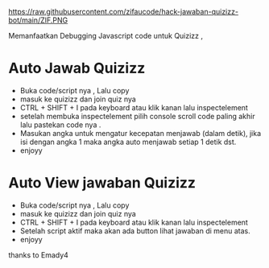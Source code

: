 https://raw.githubusercontent.com/zifaucode/hack-jawaban-quizizz-bot/main/ZIF.PNG
                                               
Memanfaatkan Debugging Javascript code untuk Quizizz ,

# Auto Jawab Quizizz
- Buka code/script nya , Lalu copy
- masuk ke quizizz dan join quiz nya
- CTRL + SHIFT + I pada keyboard atau klik kanan lalu inspectelement
- setelah membuka inspectelement pilih console scroll code paling akhir lalu pastekan code nya .
- Masukan angka untuk mengatur kecepatan menjawab (dalam detik), jika isi dengan angka 1 maka angka auto menjawab setiap 1 detik dst.
- enjoyy

# Auto View jawaban Quizizz
- Buka code/script nya , Lalu copy
- masuk ke quizizz dan join quiz nya
- CTRL + SHIFT + I pada keyboard atau klik kanan lalu inspectelement
- Setelah script aktif maka akan ada button lihat jawaban di menu atas.
- enjoyy

thanks to Emady4
